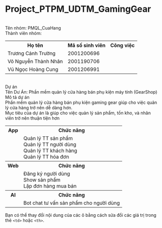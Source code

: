 # Project_PTPM_UDTM_GamingGear
<br>Tên nhóm: PMQL_CuaHang
<br>Thành viên nhóm: 
<table>
  <tr>
    <th>Họ tên</th>
    <th>Mã số sinh viên</th>
    <th>Công việc</th>
  </tr>
  <tr>
    <td>Trương Cảnh Trường</td>
    <td>2001200696</td>
    <td></td>
  </tr>
  <tr>
    <td>Võ Nguyễn Thành Nhân</td>
    <td>2001190706</td>
    <td></td>
  </tr>
  <tr>
    <td>Vũ Ngọc Hoàng Cung</td>
    <td>2001206991</td>
    <td></td>
  </tr>
</table>

<br>Dự án
<br> Tên Dư Án: Phần mềm quản lý cửa hàng bán phụ kiện máy tính (GearShop)
<br> Mô tả dự án
<br>Phần mềm quản lý cửa hàng bán phụ kiện gaming gear giúp cho việc quản lý cửa hàng trở nên dễ dàng hơn. <br>
Mục tiêu của dự án là giúp cho việc quản lý sản phẩm, tồn kho, và nhân viên trở nên thuận tiện hơn 
<br>
<table>
  <tr>
    <th>App</th>
    <th>Chức năng</th>
  </tr>
  <tr>
    <td></td>
    <td>Quản lý TT sản phẩm<br>Quản lý TT người dùng<br>Quản lý TT khách hàng<br>Quản lý TT hóa đơn</td>
  </tr>
  <tr>
    <th>Web</th>
    <th>Chức năng</th>
  </tr>
  <tr>
    <td></td>
    <td>Đăng ký người dùng<br>Show sản phẩm<br>Lập đơn hàng mua bán</td>
  </tr>
   <tr>
    <th>AI</th>
    <th>Chức năng</th>
  </tr>
   <tr>
    <td></td>
    <td>Bot chat tư vấn sản phẩm cho người dùng</td>
  </tr>
 
</table>

Bạn có thể thay đổi nội dung của các ô bằng cách sửa đổi các giá trị trong thẻ `<td>` hoặc `<th>`.
